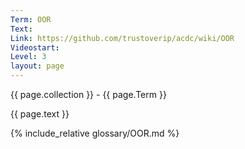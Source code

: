 ```yaml
---
Term: OOR
Text: 
Link: https://github.com/trustoverip/acdc/wiki/OOR
Videostart: 
Level: 3
layout: page
---
```


{{ page.collection }} - {{ page.Term }}

   {{ page.text }}

{% include_relative glossary/OOR.md %}
